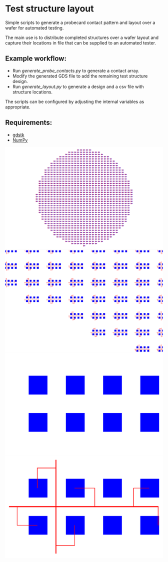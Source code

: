 # Test structure layout
Simple scripts to generate a probecard contact pattern and layout over a wafer for automated testing.

The main use is to distribute completed structures over a wafer layout and capture their locations in file that can be supplied to an automated tester.

## Example workflow:

- Run _generate_probe_contacts.py_ to generate a contact array.
- Modify the generated GDS file to add the remaining test structure design.
- Run _generate_layout.py_ to generate a design and a csv file with structure locations.

The scripts can be configured by adjusting the internal variables as appropriate.

## Requirements:
- [gdstk](https://github.com/heitzmann/gdstk)
- [NumPy](https://numpy.org)


![](/img/layout.png)
![](/img/layout_zoom.png)
![](/img/probes_4x2_480um.png)
![](/img/teststructure.png)
